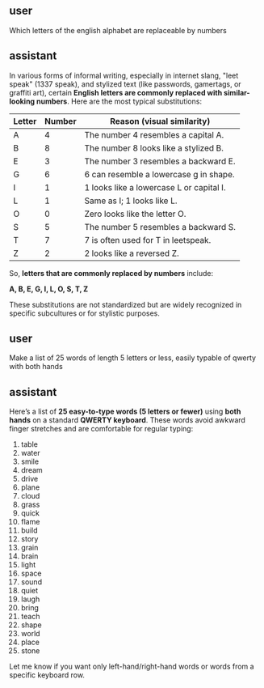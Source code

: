 ## user
Which letters of the english alphabet are replaceable by numbers 
## assistant

In various forms of informal writing, especially in internet slang, "leet speak" (1337 speak), and stylized text (like passwords, gamertags, or graffiti art), certain **English letters are commonly replaced with similar-looking numbers**. Here are the most typical substitutions:

| Letter | Number | Reason (visual similarity)              |
|--------|--------|------------------------------------------|
| A      | 4      | The number 4 resembles a capital A.      |
| B      | 8      | The number 8 looks like a stylized B.    |
| E      | 3      | The number 3 resembles a backward E.     |
| G      | 6      | 6 can resemble a lowercase g in shape.   |
| I      | 1      | 1 looks like a lowercase L or capital I. |
| L      | 1      | Same as I; 1 looks like L.               |
| O      | 0      | Zero looks like the letter O.            |
| S      | 5      | The number 5 resembles a backward S.     |
| T      | 7      | 7 is often used for T in leetspeak.      |
| Z      | 2      | 2 looks like a reversed Z.               |

So, **letters that are commonly replaced by numbers** include:

**A, B, E, G, I, L, O, S, T, Z**

These substitutions are not standardized but are widely recognized in specific subcultures or for stylistic purposes.
## user
Make a list of 25 words of length 5 letters or less, easily typable of qwerty with both hands 
## assistant
Here’s a list of **25 easy-to-type words (5 letters or fewer)** using **both hands** on a standard **QWERTY keyboard**. These words avoid awkward finger stretches and are comfortable for regular typing:

1. table  
2. water  
3. smile  
4. dream  
5. drive  
6. plane  
7. cloud  
8. grass  
9. quick  
10. flame  
11. build  
12. story  
13. grain  
14. brain  
15. light  
16. space  
17. sound  
18. quiet  
19. laugh  
20. bring  
21. teach  
22. shape  
23. world  
24. place  
25. stone  

Let me know if you want only left-hand/right-hand words or words from a specific keyboard row.